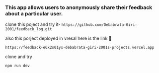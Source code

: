 ### This app allows users to anonymously share their feedback about a particular user.

clone this poject and try it-  `https://github.com/Debabrata-Giri-2001/feedback_log.git`

also this porject deployed in vresal here is the link 🔗

`https://feedback-e6x2s01yx-debabrata-giri-2001s-projects.vercel.app`


clone and try
```bash
npm run dev
```